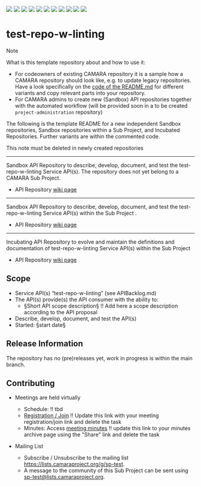 <a href="https://github.com/camaraproject/test-repo-w-linting/commits/" title="Last Commit"><img src="https://img.shields.io/github/last-commit/camaraproject/test-repo-w-linting?style=plastic"></a>
<a href="https://github.com/camaraproject/test-repo-w-linting/issues" title="Open Issues"><img src="https://img.shields.io/github/issues/camaraproject/test-repo-w-linting?style=plastic"></a>
<a href="https://github.com/camaraproject/test-repo-w-linting/pulls" title="Open Pull Requests"><img src="https://img.shields.io/github/issues-pr/camaraproject/test-repo-w-linting?style=plastic"></a>
<a href="https://github.com/camaraproject/test-repo-w-linting/graphs/contributors" title="Contributors"><img src="https://img.shields.io/github/contributors/camaraproject/test-repo-w-linting?style=plastic"></a>
<a href="https://github.com/camaraproject/test-repo-w-linting" title="Repo Size"><img src="https://img.shields.io/github/repo-size/camaraproject/test-repo-w-linting?style=plastic"></a>
<a href="https://github.com/camaraproject/test-repo-w-linting/blob/main/LICENSE" title="License"><img src="https://img.shields.io/badge/License-Apache%202.0-green.svg?style=plastic"></a>
<a href="https://github.com/camaraproject/test-repo-w-linting/releases/latest" title="Latest Release"><img src="https://img.shields.io/github/release/camaraproject/test-repo-w-linting?style=plastic"></a>
<a href="https://github.com/camaraproject/Governance/blob/main/ProjectStructureAndRoles.md" title="Sandbox API Repository"><img src="https://img.shields.io/badge/Sandbox%20API%20Repository-yellow?style=plastic"></a>
<a href="https://github.com/camaraproject/Governance/blob/main/ProjectStructureAndRoles.md" title="Incubating API Repository"><img src="https://img.shields.io/badge/Incubating%20API%20Repository-green?style=plastic"></a>
<a href="https://github.com/camaraproject/Governance/blob/main/ProjectStructureAndRoles.md" title="Graduated API Repository"><img src="https://img.shields.io/badge/Graduated%20API%20Repository-silver?style=plastic"></a>
<a href="https://github.com/camaraproject/Governance/blob/main/ProjectStructureAndRoles.md" title="Working Group"><img src="https://img.shields.io/badge/Working%20Group-red?style=plastic"></a>
<!-- Choose one of the above four alternative badges and then delete the remaining ones including this task -->

# test-repo-w-linting

> [!NOTE]
> What is this template repository about and how to use it:
>
> * For codeowners of existing CAMARA repository it is a sample how a CAMARA repository should look like, e.g. to update legacy repositories. Have a look specifically on the [code of the README.md](https://github.com/camaraproject/Template_API_Repository/blob/main/README.md?plain=1) for different variants and copy relevant parts into your repository.
> * For CAMARA admins to create new (Sandbox) API repositories together with the automated workflow (will be provided soon in a to be created `project-administration` repository)
>
> The following is the template README for a new independent Sandbox repositories, Sandbox repositories within a Sub Project, and Incubated Repositories. Further variants are within the commented code.
>
> This note must be deleted in newly created repositories

---
<!-- Choose one of the following alternatives and then delete this task -->

<!-- Alternative for new, independent Sandbox API Repositories. Choose the "Sandbox" badge above -->
Sandbox API Repository to describe, develop, document, and test the test-repo-w-linting Service API(s). The repository does not yet belong to a CAMARA Sub Project.

* API Repository [wiki page](https://lf-camaraproject.atlassian.net/wiki/spaces/CAM/overview)

---
<!-- Alternative for Sandbox API Repositories within the context of an existing Sub Project. Choose the "Sandbox" badge above -->

Sandbox API Repository to describe, develop, document, and test the test-repo-w-linting Service API(s) within the Sub Project []().

* API Repository [wiki page](https://lf-camaraproject.atlassian.net/wiki/spaces/CAM/overview)

---
<!-- Alternative for Incubating API Repositories (always part of Sub Project, potentially created as part of the Incubation). Choose the "Incubating" badge. Change the repository topic to "incubating-api-repository" --> 

Incubating API Repository to evolve and maintain the definitions and documentation of test-repo-w-linting Service API(s) within the Sub Project []()

* API Repository [wiki page](https://lf-camaraproject.atlassian.net/wiki/spaces/CAM/overview)

<!-- for Graduation of an API Repository replace "Incubating" with "Graduated" and don't forget to exchange the badge :-) -->

<!-- Alternative if the repository will be used for a working group - in this case further points, e.g. the scope, of this template need to be adapted:

Repository for xxx of the  Working Group"

* Working Group [wiki home page](https://lf-camaraproject.atlassian.net/wiki/spaces/CAM/overview) 

-->

## Scope

* Service API(s) “test-repo-w-linting” (see APIBacklog.md) 
* The API(s) provide(s) the API consumer with the ability to:  
  * §Short API scope description§ !! Add here a scope description according to the API proposal
* Describe, develop, document, and test the API(s)
* Started: §start date§
<!-- * Incubating stage since: {{incubation date}} --> 

## Release Information

The repository has no (pre)releases yet, work in progress is within the main branch.
<!-- Optional: an explicit listing of the latest (pre-)release with additional information, e.g. links to the API definitions -->
<!-- In addition use/uncomment one or multiple the following alternative options when becoming applicable -->
<!-- Pre-releases of this sub project are available in https://github.com/camaraproject/test-repo-w-linting/releases -->
<!-- The latest public release is available here: https://github.com/camaraproject/test-repo-w-linting/releases/latest -->
<!-- For changes see [CHANGELOG.md](https://github.com/camaraproject/test-repo-w-linting/blob/main/CHANGELOG.md) -->

## Contributing

* Meetings are held virtually <!-- for new, independent Sandbox API repositories request a meeting link from the LF admin team or replace the information with the existing meeting information of the Sub Project -->

  * Schedule: !! tbd
  * [Registration / Join](https://zoom-lfx.platform.linuxfoundation.org/meetings/telcoapi) !! Update this link with your meeting registration/join link and delete the task
  * Minutes: Access [meeting minutes](https://lf-camaraproject.atlassian.net/wiki/spaces/CAM/overview) !! update this link to your minutes archive page using the "Share" link and delete the task
* Mailing List
  <!-- Note: the `mailinglistname` is either already existing (for API Repositories within a Sub Projects) or will be created by the CAMARA Admin Team. -->
  * Subscribe / Unsubscribe to the mailing list <https://lists.camaraproject.org/g/sp-test>.
  * A message to the community of this Sub Project can be sent using <sp-test@lists.camaraproject.org>.
